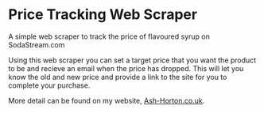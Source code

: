 # Price Tracking Web Scraper
A simple web scraper to track the price of flavoured syrup on SodaStream.com

Using this web scraper you can set a target price that you want the product to be and recieve an email when the price has dropped. This will let you know the old and new price and provide a link to the site for you to complete your purchase.

More detail can be found on my website, [Ash-Horton.co.uk](https://https://ash-horton.co.uk).